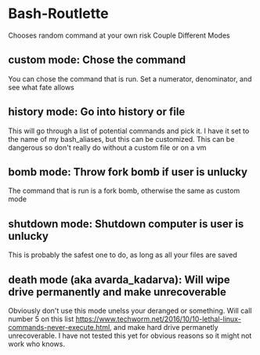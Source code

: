 # Bash-Routlette
Chooses random command at your own risk
Couple Different Modes
## custom mode: Chose the command
You can chose the command that is run. Set a numerator, denominator, and see what fate allows
## history mode: Go into history or file
This will go through a list of potential commands and pick it. I have it set to the name of my bash_aliases, but this can be customized. This can be dangerous so don't really do without a custom file or on a vm
## bomb mode: Throw fork bomb if user is unlucky
The command that is run is a fork bomb, otherwise the same as custom mode
## shutdown mode: Shutdown computer is user is unlucky
This is probably the safest one to do, as long as all your files are saved
## 
## death mode (aka avarda_kadarva): Will wipe drive permanently and make unrecoverable
Obviously don't use this mode unelss your deranged or something. Will call number 5 on this list https://www.techworm.net/2016/10/10-lethal-linux-commands-never-execute.html, and make hard drive permanetly unrecoverable. I have not tested this yet for obvious reasons so it might not work who knows.
